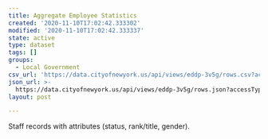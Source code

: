 ```yaml
---
title: Aggregate Employee Statistics
created: '2020-11-10T17:02:42.333302'
modified: '2020-11-10T17:02:42.333337'
state: active
type: dataset
tags: []
groups:
  - Local Government
csv_url: 'https://data.cityofnewyork.us/api/views/eddp-3v5g/rows.csv?accessType=DOWNLOAD'
json_url: >-
  https://data.cityofnewyork.us/api/views/eddp-3v5g/rows.json?accessType=DOWNLOAD
layout: post

---
```

Staff records with attributes (status, rank/title, gender).
